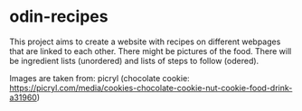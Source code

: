 # odin-recipes
This project aims to create a website with recipes on different webpages that are linked to each other. 
There might be pictures of the food. 
There will be ingredient lists (unordered) and lists of steps to follow (odered). 

Images are taken from: 
picryl (chocolate cookie: https://picryl.com/media/cookies-chocolate-cookie-nut-cookie-food-drink-a31960) 